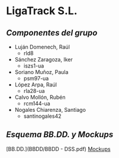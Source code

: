 # LigaTrack S.L. #

## *Componentes del grupo* ##
* Luján Domenech, Raúl
  * rld8
* Sánchez Zaragoza, Iker
  * iszs1-ua
* Soriano Muñoz, Paula
  * psm97-ua
* López Arpa, Raúl
  * rla28-ua
* Calvo Mollón, Rubén
  * rcm144-ua
* Nogales Chiarenza, Santiago
  * santinogales42

## *Esquema BB.DD. y Mockups* ##
[BB.DD.](BBDD/BBDD - DSS.pdf)
[Mockups](BBDD/Mockups.pdf)
